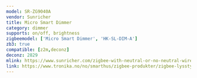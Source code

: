 ```yaml
---
model: SR-ZG9040A
vendor: Sunricher
title: Micro Smart Dimmer
category: dimmer
supports: on/off, brightness
zigbeemodel: ['Micro Smart Dimmer', 'HK-SL-DIM-A']
zb3: true
compatible: [z2m,deconz]
deconz: 2829
mlink: https://www.sunricher.com/zigbee-with-neutral-or-no-neutral-wire-self-adaptive-micro-smart-dimmer-sr-zg9040a.html
link: https://www.tronika.no/no/smarthus/zigbee-produkter/zigbee-lysstyring/dimmer-zg9040a.html
---
```

